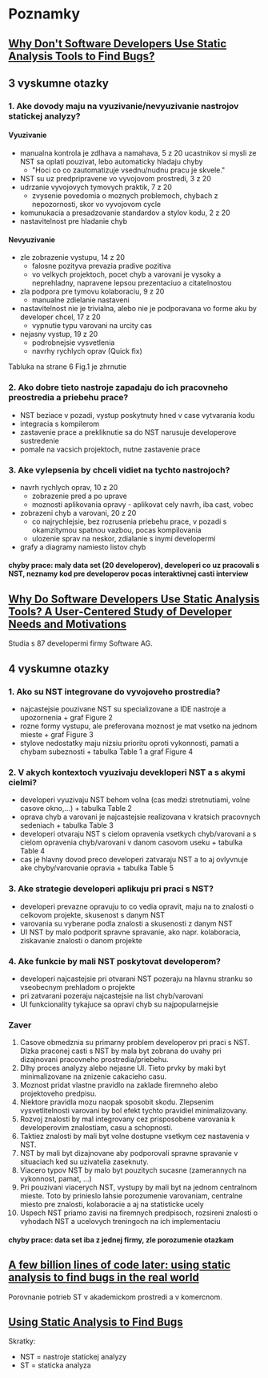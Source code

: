 # Poznamky

## [Why Don't Software Developers Use Static Analysis Tools to Find Bugs?](https://ieeexplore.ieee.org/abstract/document/6606613)

## 3 vyskumne otazky

### 1. Ake dovody maju na vyuzivanie/nevyuzivanie nastrojov statickej analyzy?

#### Vyuzivanie

- manualna kontrola je zdlhava a namahava, 5 z 20 ucastnikov si mysli ze NST sa oplati pouzivat, lebo automaticky hladaju chyby
  - "Hoci co co zautomatizuje vsednu/nudnu pracu je skvele."
- NST su uz predpripravene vo vyvojovom prostredi, 3 z 20
- udrzanie vyvojovych tymovych praktik, 7 z 20
  - zvysenie povedomia o moznych problemoch, chybach z nepozornosti, skor vo vyvojovom cycle
- komunukacia a presadzovanie standardov a stylov kodu, 2 z 20
- nastavitelnost pre hladanie chyb

#### Nevyuzivanie

- zle zobrazenie vystupu, 14 z 20
  - falosne pozityva prevazia pradive pozitiva
  - vo velkych projektoch, pocet chyb a varovani je vysoky a neprehladny, napravene lepsou prezentaciuo a citatelnostou
- zla podpora pre tymovu kolaboraciu, 9 z 20
  - manualne zdielanie nastaveni
- nastavitelnost nie je trivialna, alebo nie je podporavana vo forme aku by developer chcel, 17 z 20
  - vypnutie typu varovani na urcity cas
- nejasny vystup, 19 z 20
  - podrobnejsie vysvetlenia
  - navrhy rychlych oprav (Quick fix)

Tabluka na strane 6 Fig.1 je zhrnutie

### 2. Ako dobre tieto nastroje zapadaju do ich pracovneho preostredia a priebehu prace?

- NST beziace v pozadi, vystup poskytnuty hned v case vytvarania kodu
- integracia s kompilerom
- zastavenie prace a prekliknutie sa do NST narusuje developerove sustredenie
- pomale na vacsich projektoch, nutne zastavenie prace

### 3. Ake vylepsenia by chceli vidiet na tychto nastrojoch?

- navrh rychlych oprav, 10 z 20
  - zobrazenie pred a po uprave
  - moznosti aplikovania opravy - aplikovat cely navrh, iba cast, vobec
- zobrazeni chyb a varovani, 20 z 20
  - co najrychlejsie, bez rozrusenia priebehu prace, v pozadi s okamzitymou spatnou vazbou, pocas kompilovania
  - ulozenie sprav na neskor, zdialanie s inymi developermi
- grafy a diagramy namiesto listov chyb

#### chyby prace: maly data set (20 developerov), developeri co uz pracovali s NST, neznamy kod pre developerov pocas interaktivnej casti interview

## [Why Do Software Developers Use Static Analysis Tools? A User-Centered Study of Developer Needs and Motivations](https://ieeexplore.ieee.org/abstract/document/9124719)

Studia s 87 developermi firmy Software AG.

## 4 vyskumne otazky

### 1. Ako su NST integrovane do vyvojoveho prostredia?

- najcastejsie pouzivane NST su specializovane a IDE nastroje a upozornenia + graf Figure 2
- rozne formy vystupu, ale preferovana moznost je mat vsetko na jednom mieste + graf Figure 3
- stylove nedostatky maju nizsiu prioritu oproti vykonnosti, pamati a chybam subeznosti + tabulka Table 1 a graf Figure 4

### 2. V akych kontextoch vyuzivaju devekloperi NST a s akymi cielmi?

- developeri vyuzivaju NST behom volna (cas medzi stretnutiami, volne casove okno,...) + tabulka Table 2
- oprava chyb a varovani je najcastejsie realizovana v kratsich pracovnych sedeniach + tabulka Table 3
- developeri otvaraju NST s cielom opravenia vsetkych chyb/varovani a s cielom opravenia chyb/varovani v danom casovom useku + tabulka Table 4
- cas je hlavny dovod preco developeri zatvaraju NST a to aj ovlyvnuje ake chyby/varovanie opravia + tabulka Table 5

### 3. Ake strategie developeri aplikuju pri praci s NST?

- developeri prevazne opravuju to co vedia opravit, maju na to znalosti o celkovom projekte, skusenost s danym NST
- varovania su vyberane podla znalosti a skusenosti z danym NST
- UI NST by malo podporit spravne spravanie, ako napr. kolaboracia, ziskavanie znalosti o danom projekte

### 4. Ake funkcie by mali NST poskytovat developerom?

- developeri najcastejsie pri otvarani NST pozeraju na hlavnu stranku so vseobecnym prehladom o projekte
- pri zatvarani pozeraju najcastejsie na list chyb/varovani
- UI funkcionality tykajuce sa opravi chyb su najpopularnejsie

### Zaver

1. Casove obmedznia su primarny problem developerov pri praci s NST. Dlzka praconej casti s NST by mala byt zobrana do uvahy pri dizajnovani pracovneho prostredia/priebehu.
2. Dlhy proces analyzy alebo nejasne UI. Tieto prvky by maki byt minimalizovane na znizenie cakacieho casu.
3. Moznost pridat vlastne pravidlo na zaklade firemneho alebo projektoveho predpisu.
4. Niektore pravidla mozu naopak sposobit skodu. Zlepsenim vysvetlitelnosti varovani by bol efekt tychto pravidiel minimalizovany.
5. Rozvoj znalosti by mal integrovany cez prisposobene varovania k developerovim znalostiam, casu a schopnosti.
6. Taktiez znalosti by mali byt volne dostupne vsetkym cez nastavenia v NST.
7. NST by mali byt dizajnovane aby podporovali spravne spravanie v situaciach ked su uzivatelia zaseknuty.
8. Viacero typov NST by malo byt pouzitych sucasne (zamerannych na vykonnost, pamat, ...)
9. Pri pouzivani viacerych NST, vystupy by mali byt na jednom centralnom mieste. Toto by prinieslo lahsie porozumenie varovaniam, centralne miesto pre znalosti, kolaboracie a aj na statisticke ucely
10. Uspech NST priamo zavisi na firemnych predpisoch, rozsireni znalosti o vyhodach NST a ucelovych treningoch na ich implementaciu

#### chyby prace: data set iba z jednej firmy, zle porozumenie otazkam

## [A few billion lines of code later: using static analysis to find bugs in the real world](https://dl.acm.org/doi/10.1145/1646353.1646374)

Porovnanie potrieb ST v akademickom prostredi a v komercnom.

## [Using Static Analysis to Find Bugs](https://ieeexplore.ieee.org/document/4602670?denied=)

Skratky:

- NST = nastroje statickej analyzy
- ST = staticka analyza
